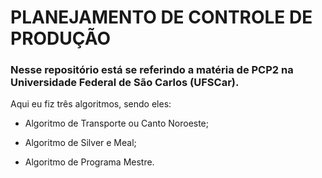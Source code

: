 # PLANEJAMENTO DE CONTROLE DE PRODUÇÃO

### Nesse repositório está se referindo a matéria de PCP2 na Universidade Federal de São Carlos (UFSCar).

Aqui eu fiz três algoritmos, sendo eles:

- Algoritmo de Transporte ou Canto Noroeste;

- Algoritmo de Silver e Meal;

- Algoritmo de Programa Mestre.
